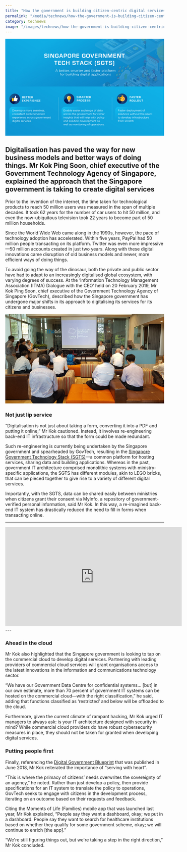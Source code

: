 ```yaml
---
title: "How the government is building citizen-centric digital services"
permalink: "/media/technews/how-the-government-is-building-citizen-centric-digital-services"
category: technews
image: "/images/technews/how-the-government-is-building-citizen-centric-digital-services-part1.png"
---
```

     
![How the government is building citizen-centric digital services](/images/technews/how-the-government-is-building-citizen-centric-digital-services-part1.png)

Digitalisation has paved the way for new business models and better ways of doing things. Mr Kok Ping Soon, chief executive of the Government Technology Agency of Singapore, explained the approach that the Singapore government is taking to create digital services
---
 
Prior to the invention of the internet, the time taken for technological products to reach 50 million users was measured in the span of multiple decades. It took 62 years for the number of car users to hit 50 million, and even the now-ubiquitous television took 22 years to become part of 50 million households. 

Since the World Wide Web came along in the 1990s, however, the pace of technology adoption has accelerated. Within five years, PayPal had 50 million people transacting on its platform. Twitter was even more impressive—50 million accounts created in just two years. Along with these digital innovations came disruption of old business models and newer, more efficient ways of doing things.

To avoid going the way of the dinosaur, both the private and public sector have had to adapt to an increasingly digitalised global ecosystem, with varying degrees of success. At the ‘Information Technology Management Association (ITMA) Dialogue with the CEO’ held on 20 February 2019, Mr Kok Ping Soon, chief executive of the Government Technology Agency of Singapore (GovTech), described how the Singapore government has undergone major shifts in its approach to digitalising its services for its citizens and businesses. 

![How the government is building citizen-centric digital services](/images/technews/how-the-government-is-building-citizen-centric-digital-services-part2.png)

### **Not just lip service**

“Digitalisation is not just about taking a form, converting it into a PDF and putting it online,” Mr Kok cautioned. Instead, it involves re-engineering back-end IT infrastructure so that the form could be made redundant.

Such re-engineering is currently being undertaken by the Singapore government and spearheaded by GovTech, resulting in the [Singapore Government Technology Stack (SGTS)](https://www.tech.gov.sg/products-and-services/singapore-government-tech-stack/)—a common platform for hosting services, sharing data and building applications. Whereas in the past, government IT architecture comprised monolithic systems with ministry-specific applications, the SGTS has different modules, akin to LEGO bricks, that can be pieced together to give rise to a variety of different digital services.

Importantly, with the SGTS, data can be shared easily between ministries when citizens grant their consent via MyInfo, a repository of government-verified personal information, said Mr Kok. In this way, a re-imagined back-end IT system has drastically reduced the need to fill in forms when transacting online.

---
<div class="bp-youtube">   
      <iframe width="560" height="315" src="https://www.youtube.com/embed/Vt-r2vCqSh8" frameborder="0" allow="accelerometer; autoplay; encrypted-media; gyroscope; picture-in-picture" allowfullscreen></iframe>
</div>
---

### **Ahead in the cloud**

Mr Kok also highlighted that the Singapore government is looking to tap on the commercial cloud to develop digital services. Partnering with leading providers of commercial cloud services will grant organisations access to the latest innovations in the information and communications technology sector.

“We have our Government Data Centre for confidential systems… [but] in our own estimate, more than 70 percent of government IT systems can be hosted on the commercial cloud—with the right classification,” he said, adding that functions classified as ‘restricted’ and below will be offloaded to the cloud.

Furthermore, given the current climate of rampant hacking, Mr Kok urged IT managers to always ask: is your IT architecture designed with security in mind? While commercial cloud providers do have robust cybersecurity measures in place, they should not be taken for granted when developing digital services.

### **Putting people first**

Finally, referencing the [Digital Government Blueprint](https://www.tech.gov.sg/digital-government-blueprint/?utm_source=top_nav) that was published in June 2018, Mr Kok reiterated the importance of “serving with heart”.

“This is where the primacy of citizens’ needs overwrites the sovereignty of an agency,” he noted. Rather than just develop a policy, then provide specifications for an IT system to translate the policy to operations, GovTech seeks to engage with citizens in the development process, iterating on an outcome based on their requests and feedback.

Citing the Moments of Life (Families) mobile app that was launched last year, Mr Kok explained, “People say they want a dashboard, okay; we put in a dashboard. People say they want to search for healthcare institutions based on whether they qualify for some government scheme, okay; we will continue to enrich [the app].”

“We're still figuring things out, but we're taking a step in the right direction,” Mr Kok concluded.

